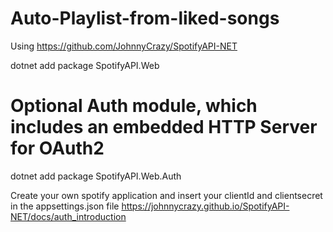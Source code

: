 # Auto-Playlist-from-liked-songs

Using https://github.com/JohnnyCrazy/SpotifyAPI-NET

dotnet add package SpotifyAPI.Web
# Optional Auth module, which includes an embedded HTTP Server for OAuth2
dotnet add package SpotifyAPI.Web.Auth

Create your own spotify application and insert your clientId and clientsecret in the appsettings.json file
https://johnnycrazy.github.io/SpotifyAPI-NET/docs/auth_introduction
